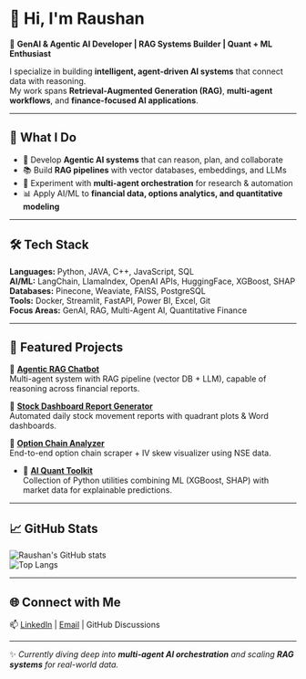 # 👋 Hi, I'm Raushan  

🔹 **GenAI & Agentic AI Developer | RAG Systems Builder | Quant + ML Enthusiast**  

I specialize in building **intelligent, agent-driven AI systems** that connect data with reasoning.  
My work spans **Retrieval-Augmented Generation (RAG)**, **multi-agent workflows**, and **finance-focused AI applications**.  

---

## 🚀 What I Do  
- 🤖 Develop **Agentic AI systems** that can reason, plan, and collaborate  
- 📚 Build **RAG pipelines** with vector databases, embeddings, and LLMs  
- 🧩 Experiment with **multi-agent orchestration** for research & automation  
- 📊 Apply AI/ML to **financial data, options analytics, and quantitative modeling**  

---

## 🛠️ Tech Stack  
**Languages:** Python, JAVA, C++, JavaScript, SQL  
**AI/ML:** LangChain, LlamaIndex, OpenAI APIs, HuggingFace, XGBoost, SHAP  
**Databases:** Pinecone, Weaviate, FAISS, PostgreSQL  
**Tools:** Docker, Streamlit, FastAPI, Power BI, Excel, Git  
**Focus Areas:** GenAI, RAG, Multi-Agent AI, Quantitative Finance  

---

## 📌 Featured Projects  

  🔹 [**Agentic RAG Chatbot**](https://g)  
   Multi-agent system with RAG pipeline (vector DB + LLM), capable of reasoning across financial reports.  

  🔹 [**Stock Dashboard Report Generator**](https://github.com/your-repo-link)  
   Automated daily stock movement reports with quadrant plots & Word dashboards.  

  🔹 [**Option Chain Analyzer**](https://github.com/your-repo-link)  
   End-to-end option chain scraper + IV skew visualizer using NSE data.  

- 🔹 [**AI Quant Toolkit**](https://github.com/raus03/ShadowPM.git)  
   Collection of Python utilities combining ML (XGBoost, SHAP) with market data for explainable predictions.  

---

## 📈 GitHub Stats  

![Raushan's GitHub stats](https://github-readme-stats.vercel.app/api?username=your-username&show_icons=true&theme=radical)  
![Top Langs](https://github-readme-stats.vercel.app/api/top-langs/?username=your-username&layout=compact&theme=radical)  

---

## 🌐 Connect with Me  
📫 [LinkedIn](your-link) | [Email](mailto:your@email.com) | GitHub Discussions  

---
✨ *Currently diving deep into **multi-agent AI orchestration** and scaling **RAG systems** for real-world data.*


